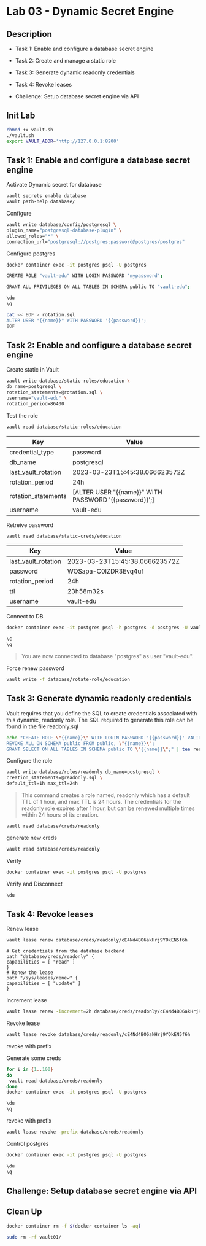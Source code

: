 # Lab 03 - Dynamic Secret Engine

<walkthrough-tutorial-duration duration="35.0"></walkthrough-tutorial-duration>

## Description

* Task 1: Enable and configure a database secret engine
* Task 2: Create and manage a static role
* Task 3: Generate dynamic readonly credentials
* Task 4: Revoke leases

* Challenge: Setup database secret engine via API

## Init Lab

```bash
chmod +x vault.sh
./vault.sh
export VAULT_ADDR='http://127.0.0.1:8200' 

```

## Task 1: Enable and configure a database secret engine

Activate Dynamic secret for database

```bash
vault secrets enable database
vault path-help database/
```

Configure 

```bash
vault write database/config/postgresql \
plugin_name="postgresql-database-plugin" \
allowed_roles="*" \
connection_url="postgresql://postgres:password@postgres/postgres"
```

Configure postgres

```bash
docker container exec -it postgres psql -U postgres
```

```bash
CREATE ROLE "vault-edu" WITH LOGIN PASSWORD 'mypassword';
```

```bash
GRANT ALL PRIVILEGES ON ALL TABLES IN SCHEMA public TO "vault-edu";
```

```bash
\du
\q
```

```bash
cat << EOF > rotation.sql 
ALTER USER "{{name}}" WITH PASSWORD '{{password}}';
EOF
```

## Task 2: Enable and configure a database secret engine

Create static in Vault

```bash
vault write database/static-roles/education \
db_name=postgresql \
rotation_statements=@rotation.sql \
username="vault-edu" \
rotation_period=86400
```

Test the role

```bash
vault read database/static-roles/education
```

Key                   |Value
---                   |-----
credential_type       |password
db_name               |postgresql
last_vault_rotation   |2023-03-23T15:45:38.066623572Z
rotation_period       |24h
rotation_statements   |[ALTER USER "{{name}}" WITH PASSWORD '{{password}}';]
username              |vault-edu

Retreive password

```bash
vault read database/static-creds/education
```

Key                   |Value
---                   |-----
last_vault_rotation   |2023-03-23T15:45:38.066623572Z
password              |WOSapa-C0lZDR3Evq4uf
rotation_period       |24h
ttl                   |23h58m32s
username              |vault-edu

Connect to DB

```bash
docker container exec -it postgres psql -h postgres -d postgres -U vault-edu

```

```bash
\c 
\q
```

> You are now connected to database "postgres" as user "vault-edu".

Force renew password

```bash
vault write -f database/rotate-role/education
```

## Task 3: Generate dynamic readonly credentials

Vault requires that you define the SQL to create credentials associated with this dynamic, readonly role. The SQL required to generate this role can be found in the file
readonly.sql

```bash
echo "CREATE ROLE \"{{name}}\" WITH LOGIN PASSWORD '{{password}}' VALID UNTIL '{{expiration}}';
REVOKE ALL ON SCHEMA public FROM public, \"{{name}}\";
GRANT SELECT ON ALL TABLES IN SCHEMA public TO \"{{name}}\";" | tee readonly.sql
```

Configure the role

```bash
vault write database/roles/readonly db_name=postgresql \
creation_statements=@readonly.sql \
default_ttl=1h max_ttl=24h
```

> This command creates a role named, readonly which has a default TTL of 1 hour, and max TTL is 24 hours. The credentials for the readonly role expires after 1
hour, but can be renewed multiple times within 24 hours of its creation.

```bash
vault read database/creds/readonly
```

generate new creds

```bash
vault read database/creds/readonly
```

Verify

```bash
docker container exec -it postgres psql -U postgres
```

Verify and Disconnect

```bash
\du
```

## Task 4: Revoke leases

Renew lease

```bash
vault lease renew database/creds/readonly/cE4Nd4BO6akHrj9YOkEN5f6h
```

```hcl
# Get credentials from the database backend
path "database/creds/readonly" {
capabilities = [ "read" ]
}
# Renew the lease
path "/sys/leases/renew" {
capabilities = [ "update" ]
}
```

Increment lease

```bash
vault lease renew -increment=2h database/creds/readonly/cE4Nd4BO6akHrj9YOkEN5f6h
```

Revoke lease

```bash
vault lease revoke database/creds/readonly/cE4Nd4BO6akHrj9YOkEN5f6h
```



revoke with prefix

Generate some creds

```bash
for i in {1..100}
do
 vault read database/creds/readonly
done
docker container exec -it postgres psql -U postgres

\du
\q
```

revoke with prefix

```bash
vault lease revoke -prefix database/creds/readonly

```

Control postgres


```bash
docker container exec -it postgres psql -U postgres

\du
\q
```

## Challenge: Setup database secret engine via API



## Clean Up


```bash
docker container rm -f $(docker container ls -aq)
```

```bash
sudo rm -rf vault01/
```